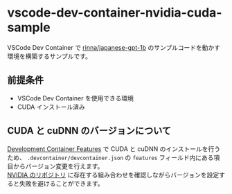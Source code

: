 # vscode-dev-container-nvidia-cuda-sample

VSCode Dev Container で [rinna/japanese-gpt-1b](https://huggingface.co/rinna/japanese-gpt-1b) のサンプルコードを動かす環境を構築するサンプルです。

## 前提条件

- VSCode Dev Container を使用できる環境
- CUDA インストール済み

## CUDA と cuDNN のバージョンについて

[Development Container Features](https://github.com/devcontainers/features) で CUDA と cuDNN のインストールを行うため、 `.devcontainer/devcontainer.json` の `features` フィールド内にある項目からバージョン変更を行えます。  
[NVIDIA のリポジトリ](https://developer.download.nvidia.com/compute/cuda/repos/ubuntu2004/x86_64/) に存在する組み合わせを確認しながらバージョンを設定すると失敗を避けることができます。
